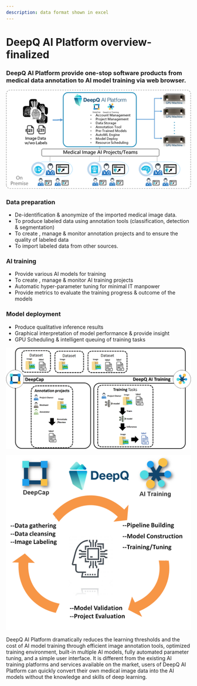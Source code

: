 ```yaml
---
description: data format shown in excel
---
```


# DeepQ AI Platform overview- finalized

### DeepQ AI Platform provide one-stop software products from medical data annotation to AI model training via web browser.

![](../.gitbook/assets/image%20%2828%29.png)

### **Data preparation**

*  De-identification & anonymize of the imported medical image data.
*  To produce labeled data using annotation tools \(classification, detection & segmentation\)
*  To create , manage & monitor annotation projects and to ensure the quality of labeled data
* To import labeled data from other sources.

### **AI training**

* Provide various AI models for training
* To create , manage & monitor AI training projects
* Automatic hyper-parameter tuning for minimal IT manpower
*  Provide metrics to evaluate the training progress & outcome of the models

### **Model deployment**

* Produce qualitative inference results
* Graphical interpretation of model performance & provide insight
* GPU Scheduling & intelligent queuing of training tasks

![](../.gitbook/assets/image%20%28139%29.png)



![](../.gitbook/assets/image%20%2866%29.png)

DeepQ AI Platform dramatically reduces the learning thresholds and the cost of AI model training through efficient image annotation tools, optimized training environment, built-in multiple AI models, fully automated parameter tuning, and a simple user interface. It is different from the existing AI training platforms and services available on the market, users of DeepQ AI Platform can quickly convert their own medical image data into the AI models without the knowledge and skills of deep learning.

### 

